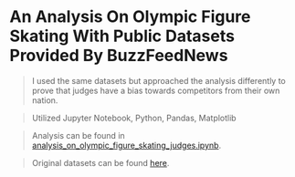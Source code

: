 # An Analysis On Olympic Figure Skating With Public Datasets Provided By BuzzFeedNews

> I used the same datasets but approached the analysis differently to prove that judges have a bias towards competitors from their own nation. 

> Utilized Jupyter Notebook, Python, Pandas, Matplotlib

> Analysis can be found in [analysis_on_olympic_figure_skating_judges.ipynb](https://github.com/jaimelovera/analysis-on-olympic-figure-skating-judges/blob/master/analysis_on_olympic_figure_skating_judges.ipynb).

> Original datasets can be found [here](https://github.com/BuzzFeedNews/2018-02-olympic-figure-skating-analysis/tree/master/data).
